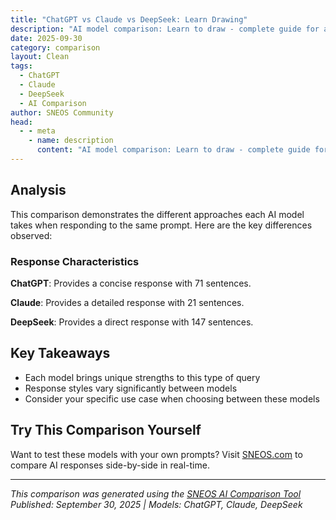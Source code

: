 ```yaml
---
title: "ChatGPT vs Claude vs DeepSeek: Learn Drawing"
description: "AI model comparison: Learn to draw - complete guide for absolute beginners..."
date: 2025-09-30
category: comparison
layout: Clean
tags:
  - ChatGPT
  - Claude
  - DeepSeek
  - AI Comparison
author: SNEOS Community
head:
  - - meta
    - name: description
      content: "AI model comparison: Learn to draw - complete guide for absolute beginners..."
---
```


<ChatComparison
  title="ChatGPT vs Claude vs DeepSeek: Learn Drawing"
  prompt="Learn to draw - complete guide for absolute beginners"
  :responses='{
    "ChatGPT": "Certainly! Here\u0027s a complete guide for absolute beginners who want to learn how to draw:\n\n---\n\n# Learn to Draw: Complete Guide for Absolute Beginners\n\nDrawing is a wonderful skill that anyone can develop with practice and patience. This guide will take you through the basics and help you start your drawing journey.\n\n---\n\n## 1. Gather Your Materials\n\nYou don\u2019t need fancy tools to start drawing. Here\u2019s what you\u2019ll need:\n\n- **Pencils:** Start with HB, 2B, and 4B pencils.\n- **Eraser:** A soft eraser or a kneaded eraser.\n- **Paper:** Any sketchbook or plain paper will do.\n- **Sharpener:** Keep your pencils sharp for detail.\n- **Optional:** Ruler, blending stump (tortillon), colored pencils.\n\n---\n\n## 2. Understand Basic Drawing Concepts\n\n### Lines and Shapes\n- Drawing begins with simple lines and shapes.\n- Practice drawing straight lines, curved lines, circles, squares, triangles, and ovals.\n  \n### Shapes to Objects\n- Break down complex objects into simple geometric shapes.\n- For example: an apple can start as a circle; a cube starts as a square.\n\n### Proportions and Perspective\n- Learn to see proportions (relative sizes).\n- Understand basic perspective: horizon line, vanishing points.\n\n---\n\n## 3. Warm Up Your Hand\n\nBefore you start drawing your subject, warm up by doing simple exercises:\n\n- Draw continuous lines without lifting your pencil.\n- Practice circles and ovals from light to dark.\n- Scribble for a minute to loosen your hand.\n\n---\n\n## 4. Start with Simple Objects\n\nChoose simple, everyday objects like:\n\n- A cup\n- A fruit (apple, banana)\n- A chair\n- Your hand\n\nDraw them from observation, using basic shapes first. Lightly sketch the shapes, then refine the lines.\n\n---\n\n## 5. Practice Shading Techniques\n\nShading gives your drawing depth and realism.\n\n- **Hatching:** Parallel lines.\n- **Cross-hatching:** Overlapping sets of parallel lines.\n- **Stippling:** Dots.\n- **Blending:** Smooth shading using your finger or a blending stump.\n\nPractice shading a sphere to understand light and shadow. Identify the light source, highlight, mid-tone, core shadow, reflected light, and cast shadow.\n\n---\n\n## 6. Learn to Draw from Reference\n\nUse photos or real objects.\n\n- Start by sketching simple outlines.\n- Look for angles and proportions.\n- Observe how light creates shadows.\n- Draw consistently, revise and improve.\n\n---\n\n## 7. Explore Different Styles and Subjects\n\n- Try drawing cartoons, landscapes, people, or animals.\n- Experiment with line quality (thick, thin, broken lines).\n- Use different pencil grades for different effects.\n\n---\n\n## 8. Develop Your Own Practice Routine\n\n- Draw daily, even if just for 10\u201315 minutes.\n- Keep a sketchbook to track your progress.\n- Don\u2019t worry about perfection; focus on improvement.\n\n---\n\n## 9. Helpful Tips for Beginners\n\n- Use light pencil strokes initially.\n- Don\u2019t be afraid to erase and correct.\n- Take breaks to rest your eyes and hand.\n- Look at your drawings critically but kindly.\n- Watch tutorials and join drawing communities online.\n\n---\n\n## 10. Next Steps: Advance Your Skills\n\n- Learn anatomy for figure drawing.\n- Study perspective in depth.\n- Experiment with other mediums (ink, charcoal, digital).\n- Take classes or workshops.\n\n---\n\n# Summary\n\n1. Start with simple tools.\n2. Practice basic shapes and lines.\n3. Draw from observation.\n4. Practice shading and light.\n5. Draw regularly.\n6. Explore and have fun!\n\n---\n\nIf you want, I can provide specific exercises or resource recommendations next. Happy drawing! \uD83C\uDFA8\u270F\uFE0F",
    "Claude": "# Learn to Draw: Complete Guide for Absolute Beginners\n\n## Getting Started\n\n### Essential Supplies\n**Basic kit (under $20):**\n- Pencils: 2H, HB, 2B, 4B\n- Kneaded eraser\n- Blending stump\n- Sketchpad (9\u0022x12\u0022)\n- Ruler\n\n**Paper types:**\n- Smooth paper: Fine details\n- Medium texture: General drawing\n- Rough paper: Expressive work\n\n## Fundamental Skills\n\n### 1. Holding Your Pencil\n- **Overhand grip**: For loose, expressive strokes\n- **Tripod grip**: For detailed, controlled work\n- **Underhand grip**: For broad shading\n\n### 2. Basic Strokes Practice\nSpend 10-15 minutes daily on:\n- Straight lines (horizontal, vertical, diagonal)\n- Curves and circles\n- Hatching (parallel lines)\n- Cross-hatching (overlapping lines)\n- Stippling (dots)\n\n### 3. Value and Shading\n**The 5 basic values:**\n1. Cast shadow (darkest)\n2. Core shadow\n3. Halftone (medium)\n4. Reflected light\n5. Highlight (lightest)\n\n**Shading techniques:**\n- **Hatching**: Parallel lines\n- **Cross-hatching**: Overlapping lines\n- **Blending**: Smooth transitions\n- **Stippling**: Dot patterns\n\n## Basic Shapes and Forms\n\n### Step 1: Master 2D Shapes\nPractice drawing:\n- Circles\n- Squares\n- Triangles\n- Rectangles\n\n### Step 2: Convert to 3D Forms\n- Circle \u2192 Sphere\n- Square \u2192 Cube\n- Triangle \u2192 Cone\n- Rectangle \u2192 Cylinder\n\n### Exercise: Draw basic forms with proper shading\n1. Sketch the outline lightly\n2. Identify light source\n3. Add core shadows\n4. Add cast shadows\n5. Blend for smooth transitions\n\n## Drawing Techniques\n\n### Observation Skills\n**The \u0022upside-down\u0022 method:**\n- Turn reference photo upside down\n- Draw what you see, not what you think you see\n- Helps break down preconceptions\n\n**Grid method:**\n1. Draw grid over reference image\n2. Draw same grid on paper\n3. Copy each square individually\n4. Gradually use fewer grid lines\n\n### Proportions and Measurement\n**Sight-size method:**\n- Hold pencil at arm\u0027s length\n- Use it as measuring tool\n- Compare relative sizes\n- Transfer proportions to paper\n\n## Simple Subject Ideas for Beginners\n\n### Week 1-2: Basic Objects\n- Fruit (apples, oranges)\n- Simple household items (mugs, bottles)\n- Basic geometric objects\n\n### Week 3-4: Textures\n- Tree bark\n- Fabric\n- Metal surfaces\n- Glass objects\n\n### Week 5-6: Simple Landscapes\n- Single trees\n- Basic cloud shapes\n- Simple horizon lines\n- Rock formations\n\n### Week 7-8: Introduction to Portraits\n- Basic face proportions\n- Individual features (eyes, noses, lips)\n- Simple portrait studies\n\n## Common Beginner Mistakes\n\n### 1. Drawing Too Small\n- **Problem**: Hard to add details\n- **Solution**: Use at least 6\u0022x8\u0022 for most drawings\n\n### 2. Pressing Too Hard\n- **Problem**: Can\u0027t erase, limited value range\n- **Solution**: Start light, build up gradually\n\n### 3. Rushing the Process\n- **Problem**: Poor proportions, lack of detail\n- **Solution**: Take time with initial sketch\n\n### 4. Fear of Making Mistakes\n- **Problem**: Tight, controlled drawings\n- **Solution**: Embrace mistakes as learning opportunities\n\n## Daily Practice Routine\n\n### 15-30 Minutes Daily Structure:\n**Week 1-4: Foundations**\n- 5 minutes: Basic strokes\n- 10 minutes: Geometric forms\n- 10 minutes: Simple objects\n- 5 minutes: Review and notes\n\n**Week 5-8: Building Skills**\n- 5 minutes: Warm-up sketches\n- 15 minutes: Main subject\n- 10 minutes: Texture studies\n\n### Weekly Goals:\n- **Week 1**: Master basic strokes and shapes\n- **Week 2**: Understand light and shadow\n- **Week 3**: Draw simple ",
    "DeepSeek": "Of course! Welcome to the incredible journey of learning to draw! This complete guide is designed to take you from feeling like a total beginner to someone who can confidently put pencil to paper. We\u0027ll break it down into simple, manageable steps.\n\n### The Mindset: Your First and Most Important Tool\n\nBefore we draw a single line, let\u0027s fix your mindset.\n\n1.  **Embrace the \u0022Bad\u0022 Drawings:** Your first hundred drawings might not be frame-worthy, and that\u0027s **perfect**. They are the necessary foundation. Every artist has a \u0022trash bin\u0022 phase. It\u0027s a sign of progress, not failure.\n2.  **It\u0027s a Skill, Not Magic:** Drawing is not a mystical talent you\u0027re born with. It\u0027s a **learnable skill** like cooking or playing guitar. You get better with practice and good instruction.\n3.  **Consistency Over Marathon Sessions:** Drawing for 15-30 minutes every day is far more effective than a 4-hour session once a month.\n4.  **Learn to \u0022See\u0022:** Drawing is 90% observation and 10% execution. We\u0027re going to train your brain to see what\u0027s actually there, not what it *thinks* is there.\n\n---\n\n### Step 1: Gather Your Tools (Keep it Simple!)\n\nYou don\u0027t need fancy supplies to start.\n\n*   **Pencils:** Get a simple set of graphite pencils (e.g., 2H, HB, 2B, 4B, 6B). For now, just an **HB** (standard #2 pencil) and a **4B** (softer, darker) are plenty.\n*   **Paper:** A cheap sketchbook or a stack of printer paper is perfect. Don\u0027t use \u0022good\u0022 paper yet\u2014it creates pressure.\n*   **Eraser:** A kneaded eraser is fantastic because it\u0027s gentle on the paper and can be shaped to erase tiny details. A standard white vinyl eraser also works.\n*   **Sharpener:** A simple, cheap one will do.\n\n**That\u0027s it!** You\u0027re equipped.\n\n---\n\n### Step 2: The Foundation - Train Your Hand and Eye\n\nThese are your warm-up exercises. Do them for 5-10 minutes at the start of every drawing session.\n\n#### **A. Motor Control Exercises: Making Marks**\n\nGet comfortable with your pencil. Fill a page with these:\n\n*   **Lines:** Straight lines, curved lines, long lines, short lines. Try to make them parallel.\n*   **Shapes:** Circles, ovals, squares, triangles. Don\u0027t worry about perfection. Draw pages of circles.\n*   **Hatching:** Practice creating value (light and dark) with parallel lines. Draw them close together for dark, far apart for light.\n*   **Scribbles:** Loosen up! Make random, controlled scribbles to get your arm moving.\n\n\u003E **Goal:** To gain control, not to create a masterpiece.\n\n#### **B. Learning to See: The Five Fundamental Shapes**\n\nEvery single object in the world can be broken down into five basic shapes:\n1.  **Sphere** (ball)\n2.  **Cube** (box)\n3.  **Cone** (ice cream cone)\n4.  **Cylinder** (soda can)\n5.  **Pyramid**\n\n**Your Mission:** Look around you right now. Your phone is a thin cube. Your mug is a cylinder with a handle. A lamp is a series of cylinders and a cone or sphere. Start sketching these simple forms.\n\n---\n\n### Step 3: Your First Real Drawing - Still Life\n\nLet\u0027s apply the shapes. Find a simple object, like an apple or a coffee mug.\n\n#### **The 4-Step Process:**\n\n1.  **Observe \u0026 Simplify:** Don\u0027t draw the \u0022mug.\u0022 Look at it. Its body is a **cylinder**. Its handle is a weird, curvy shape attached to the cylinder.\n2.  **Construct with Shapes:** Lightly sketch the basic shapes that make up your object. Use simple circles, squares, and lines. **Keep your lines light!** This is the \u0022construction\u0022 phase.\n3.  **Refine the Form:** Now, look at the outline of your construction. Start to refine those light shapes into the actual outline of the object. Erase the unnecessary construction lines as you go.\n4.  **Add Simple Value (Shading):** Where is the light coming from? One side will be lighter, the other darker. Use your 4B pencil to gently shade the darker areas. Remember your hatching practice!\n\n---\n\n### Step 4: Level Up with Core Concepts\n\nOnce you\u0027re comfortable with simple objects, focus on these key areas one at a time.\n\n#### **1. Form \u0026 3D Space**\n\nTo make a circle look like a sphere, you need to understand **light and shadow**.\n*   **Highlight:** The brightest spot where light hits directly.\n*   **Mid-tone:** The true color/value of the object.\n*   **Core Shadow:** The darkest part of the shadow, usually opposite the light.\n*   **Cast Shadow:** The shadow the object throws on the ground/other surfaces.\n\n**Exercise:** Draw a sphere, a cube, and a cylinder. Pick one light source and shade them, trying to include all the elements above.\n\n#### **2. Perspective (Making Things Look Real)**\n\nThis is how we create depth on a flat page. Start with **1-Point Perspective**.\n\n*   **The Concept:** All parallel lines (like train tracks or the sides of a road) appear to converge at a single point on the horizon line (the \u0022vanishing point\u0022).\n*   **Exercise:** Draw a horizon line. Place a dot (vanishing point) in the middle. Now, draw a series of cubes and rectangles that face you, making sure their receding lines all go back to that one dot.\n\n#### **3. Proportions \u0026 Measuring**\n\nThis is how you make sure the head isn\u0027t too big for the body, or the legs aren\u0027t too short.\n\n*   **The \u0022Sight-Sizing\u0022 Trick:** Hold your pencil out at arm\u0027s length, close one eye, and use it to measure the height of your subject. Then, see how many times that height fits into the width. Transfer these rough ratios to your paper.\n*   **Use Negative Space:** Look at the empty spaces *around* your object. For example, the shape of the sky between tree branches. Drawing these negative shapes can help you check the accuracy of the positive shapes.\n\n---\n\n### Step 5: Putting It All Together - A Simple Project\n\nLet\u0027s draw a simple house and tree in a landscape.\n\n1.  **Perspective:** Lightly draw your horizon line and a vanishing point. Draw a cube for the house, making sure the side lines go back to the vanishing point.\n2.  **Shapes:** On top of the cube, draw a triangular prism for the roof. Draw a cylinder for the tree trunk and a sphere for the leafy top.\n3.  **Refine:** Add a door (a rectangle), a window (another rectangle). Refine the sphere of the tree into a more natural, lumpy shape.\n4.  **Shading:** Decide where the sun is. Shade the opposite side of the house, the tree trunk, and under the tree\u0027s foliage. Draw the cast shadows on the ground.\n5.  **Details (Optional):** Add a few lines for bricks on the house, or some texture to the tree bark. Don\u0027t overdo it!\n\n**Congratulations!** You\u0027ve just used construction, perspective, and shading.\n\n---\n\n### Your Practice Plan (The 30-Day Challenge)\n\n*   **Days 1-7:** Motor control exercises (10 mins) \u002B Draw 3 simple objects from your desk using basic shapes.\n*   **Days 8-14:** Continue warm-ups. Practice shading spheres, cubes, and cylinders. Draw a room corner in 1-point perspective.\n*   **Days 15-21:** Focus on proportions. Draw a chair, a shoe, a simple plant. Use the sight-sizing trick.\n*   **Days 22-30:** Combine everything. Draw a still life with 2-3 objects (e.g., a book, a mug, and an apple). Focus on their relationship in space.\n\n### Final Tips for the Journey\n\n*   **Don\u0027t Trace.** It teaches your hand, not your brain. Instead, do \u0022master studies,\u0022 where you try to copy a great drawing by looking at it and understanding its construction.\n*   **Flip Your Drawing.** Look at your drawing in a mirror or flip it upside down. This tricks your brain into seeing proportion errors you were blind to.\n*   **Date Your Work!** This is the most motivating thing you can do. In three months, you\u0027ll look back at your first drawing and be amazed at your progress.\n*   **Be Kind to Yourself.** You are a student, not a failure. Every mark you make is a step forward.\n\nNow, stop reading and go draw! The only way to learn is by **doing.** Enjoy the process"
  }'
  published-date="22:46"
/>

## Analysis

This comparison demonstrates the different approaches each AI model takes when responding to the same prompt. Here are the key differences observed:

### Response Characteristics

**ChatGPT**: Provides a concise response with 71 sentences. 

**Claude**: Provides a detailed response with 21 sentences. 

**DeepSeek**: Provides a direct response with 147 sentences. 

## Key Takeaways

- Each model brings unique strengths to this type of query
- Response styles vary significantly between models
- Consider your specific use case when choosing between these models

## Try This Comparison Yourself

Want to test these models with your own prompts? Visit [SNEOS.com](https://sneos.com) to compare AI responses side-by-side in real-time.

---

*This comparison was generated using the [SNEOS AI Comparison Tool](https://sneos.com)*
*Published: September 30, 2025 | Models: ChatGPT, Claude, DeepSeek*
